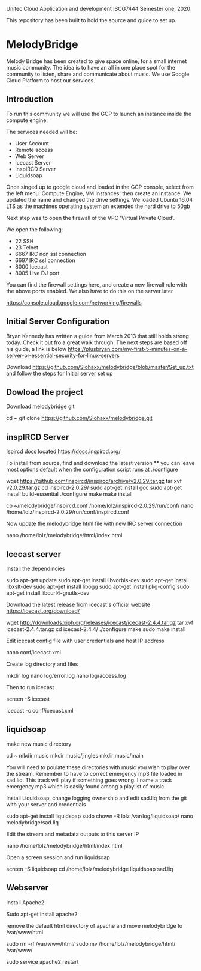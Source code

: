 Unitec Cloud Application and development ISCG7444
Semester one, 2020

This repository has been built to hold the source and guide to set up.

# MelodyBridge 

Melody Bridge has been created to give space online, for a small internet music community. The idea is to have an all in one place spot for the community to listen, share and communicate about music. We use Google Cloud Platform to host our services.

## Introduction

To run this community we will use the GCP to launch an instance inside the compute engine.

The services needed will be:
  - User Account 
  - Remote access
  - Web Server
  - Icecast Server
  - InspIRCD Server
  - Liquidsoap
  
  Once singed up to google cloud and loaded in the GCP console, select from the left menu 'Compute Engine, VM Instances' then create an instance. We updated the name and changed the drive settings. We loaded Ubuntu 16.04 LTS as the machines operating system an extended the hard drive to 50gb

Next step was to open the firewall of the VPC 'Virtual Private Cloud'. 

We open the following:
  - 22 SSH
  - 23 Telnet
  - 6667 IRC non ssl connection
  - 6697 IRC ssl connection
  - 8000 Icecast 
  - 8005 Live DJ port

You can find the firewall settings here, and create a new firewall rule with the above ports enabled. We also have to do this on the server later

https://console.cloud.google.com/networking/firewalls

## Initial Server Configuration

Bryan Kennedy has written a guide from March 2013 that still holds strong today. Check it out fro a great walk through.
The next steps are based off his guide, a link is below
https://plusbryan.com/my-first-5-minutes-on-a-server-or-essential-security-for-linux-servers

Download https://github.com/Slohaxx/melodybridge/blob/master/Set_up.txt and follow the steps for Initial server set up 

## Dowload the project

Download melodybridge git

cd ~
git clone https://github.com/Slohaxx/melodybridge.git

## inspIRCD Server

Ispircd docs located https://docs.inspircd.org/

To install from source, find and download the latest version
** you can leave most options default when the configuration script runs at ./configure

wget https://github.com/inspircd/inspircd/archive/v2.0.29.tar.gz
tar xvf v2.0.29.tar.gz
cd inspircd-2.0.29/
sudo apt-get install gcc
sudo apt-get install build-essential
./configure
make
make install

cp ~/melodybridge/inspircd.conf /home/lolz/inspircd-2.0.29/run/conf/
nano /home/lolz/inspircd-2.0.29/run/conf/inspircd.conf

Now update the melodybridge html file with new IRC server connection

nano /home/lolz/melodybridge/html/index.html

## Icecast server

Install the dependincies

sudo apt-get update
sudo apt-get install libvorbis-dev
sudo apt-get install libxslt-dev
sudo apt-get install libogg
sudo apt-get install pkg-config
sudo apt-get install libcurl4-gnutls-dev

Download the latest release from icecast's official website https://icecast.org/download/

wget http://downloads.xiph.org/releases/icecast/icecast-2.4.4.tar.gz
tar xvf icecast-2.4.4.tar.gz
cd icecast-2.4.4/
./configure
make
sudo make install

Edit icecast config file with user credentials and host IP address

nano conf/icecast.xml

Create log directory and files

mkdir log
nano log/error.log
nano log/access.log

Then to run icecast

screen -S icecast

icecast -c conf/icecast.xml

## liquidsoap

make new music directory 

cd ~
mkdir music
mkdir music/jingles
mkdir music/main

You will need to poulate these directories with music you wish to play over the stream. Remember to have to correct emergency mp3 file loaded in sad.liq. This track will play if something goes wrong. I name a track emergency.mp3 which is easily found among a playlist of music.

Install Liquidsoap, change logging ownership and edit sad.liq from the git with your server and credentials 

sudo apt-get install liquidsoap
sudo chown -R lolz /var/log/liquidsoap/
nano melodybridge/sad.liq

Edit the stream and metadata outputs to this server IP

nano /home/lolz/melodybridge/html/index.html

Open a screen session and run liquidsoap

screen -S liquidsoap
cd /home/lolz/melodybridge
liquidsoap sad.liq

## Webserver

Install Apache2

Sudo apt-get install apache2

remove the default html directory of apache and move melodybridge to /var/www/html

sudo rm -rf /var/www/html/
sudo mv /home/lolz/melodybridge/html/ /var/www/

sudo service apache2 restart










